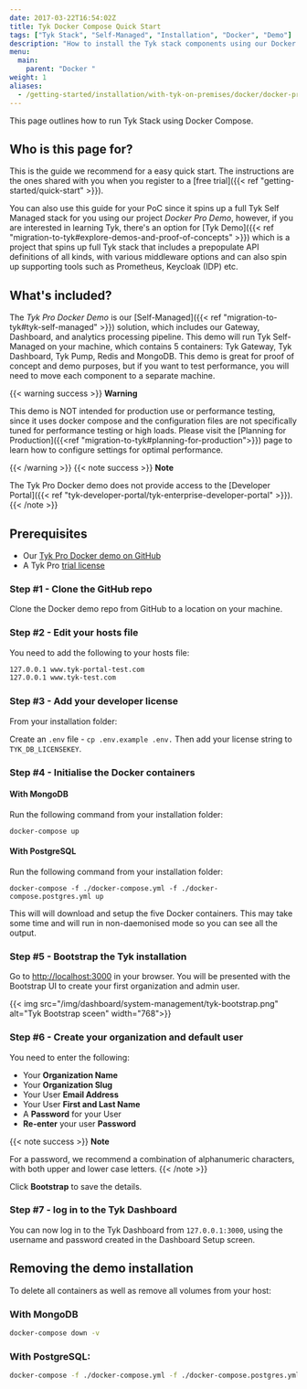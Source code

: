 ```yaml
---
date: 2017-03-22T16:54:02Z
title: Tyk Docker Compose Quick Start
tags: ["Tyk Stack", "Self-Managed", "Installation", "Docker", "Demo"]
description: "How to install the Tyk stack components using our Docker Pro-Demo proof of concept"
menu:
  main:
    parent: "Docker "
weight: 1
aliases:
  - /getting-started/installation/with-tyk-on-premises/docker/docker-pro-demo/docker-pro-demo/
---
```


This page outlines how to run Tyk Stack using Docker Compose.

## Who is this page for?
This is the guide we recommend for a easy quick start. The instructions are the ones shared with you when you register to a [free trial]({{< ref "getting-started/quick-start" >}}).

You can also use this guide for your PoC since it spins up a full Tyk Self Managed stack for you using our project *Docker Pro Demo*, however, if you are interested in learning Tyk, there's an option for [Tyk Demo]({{< ref "migration-to-tyk#explore-demos-and-proof-of-concepts" >}}) which is a project that spins up full Tyk stack that includes a prepopulate API definitions of all kinds, with various middleware options and can also spin up supporting tools such as Prometheus, Keycloak (IDP) etc.

## What's included?
The *Tyk Pro Docker Demo* is our [Self-Managed]({{< ref "migration-to-tyk#tyk-self-managed" >}}) solution, which includes our Gateway, Dashboard, and analytics processing pipeline. This demo will run Tyk Self-Managed on your machine, which contains 5 containers: Tyk Gateway, Tyk Dashboard, Tyk Pump, Redis and MongoDB. This demo is great for proof of concept and demo purposes, but if you want to test performance, you will need to move each component to a separate machine.

{{< warning success >}}
**Warning**

This demo is NOT intended for production use or performance testing, since it uses docker compose and the configuration files are not specifically tuned for performance testing or high loads. Please visit the [Planning for Production]({{<ref "migration-to-tyk#planning-for-production">}}) page to learn how to configure settings for optimal performance.

{{< /warning >}}
{{< note success >}}
**Note**  

The Tyk Pro Docker demo does not provide access to the [Developer Portal]({{< ref "tyk-developer-portal/tyk-enterprise-developer-portal" >}}).
{{< /note >}}

## Prerequisites

* Our [Tyk Pro Docker demo on GitHub](https://github.com/TykTechnologies/tyk-pro-docker-demo)
* A Tyk Pro [trial license](https://pages.tyk.io/get-started-with-tyk)

### Step #1 - Clone the GitHub repo

Clone the Docker demo repo from GitHub to a location on your machine.

### Step #2 - Edit your hosts file

You need to add the following to your hosts file:

```bash
127.0.0.1 www.tyk-portal-test.com
127.0.0.1 www.tyk-test.com
```

### Step #3 - Add your developer license

From your installation folder:

Create an `.env` file - `cp .env.example .env.` Then add your license string to `TYK_DB_LICENSEKEY`.

### Step #4 - Initialise the Docker containers

#### With MongoDB

Run the following command from your installation folder:

```docker
docker-compose up
```

#### With PostgreSQL

Run the following command from your installation folder:

```docker
docker-compose -f ./docker-compose.yml -f ./docker-compose.postgres.yml up
```

This will will download and setup the five Docker containers. This may take some time and will run in non-daemonised mode so you can see all the output.

### Step #5 - Bootstrap the Tyk installation

Go to [http://localhost:3000](http://localhost:3000) in your browser. You will be presented with the Bootstrap UI to create your first organization and admin user.

{{< img src="/img/dashboard/system-management/tyk-bootstrap.png" alt="Tyk Bootstrap sceen" width="768">}}


### Step #6 - Create your organization and default user

You need to enter the following:

* Your **Organization Name**
* Your **Organization Slug**
* Your User **Email Address**
* Your User **First and Last Name**
* A **Password** for your User
* **Re-enter** your user **Password**

{{< note success >}}
**Note**  

For a password, we recommend a combination of alphanumeric characters, with both upper and lower case
letters.
{{< /note >}}


Click **Bootstrap** to save the details.

### Step #7 - log in to the Tyk Dashboard

You can now log in to the Tyk Dashboard from `127.0.0.1:3000`, using the username and password created in the Dashboard
Setup screen.

## Removing the demo installation

To delete all containers as well as remove all volumes from your host:

### With MongoDB

```bash
docker-compose down -v
```
### With PostgreSQL:

```bash
docker-compose -f ./docker-compose.yml -f ./docker-compose.postgres.yml down -v
```
